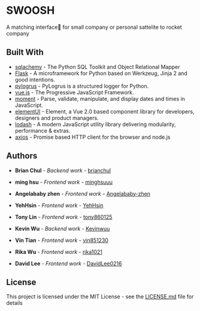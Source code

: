 # SWOOSH
A matching interface for small company or personal sattelite to rocket company


## Built With

* [sqlachemy](https://www.sqlalchemy.org) - The Python SQL Toolkit and Object Relational Mapper
* [Flask](http://flask.pocoo.org) - A microframework for Python based on Werkzeug, Jinja 2 and good intentions.
* [pylogrus](https://github.com/vmig/pylogrus) - PyLogrus is a structured logger for Python.
* [vue.js](https://vuejs.org) - The Progressive JavaScript Framework.
* [moment](https://momentjs.com) - Parse, validate, manipulate, and display dates and times in JavaScript.
* [elementUI](http://element-cn.eleme.io/#/en-US) - Element, a Vue 2.0 based component library for developers, designers and product managers.
* [lodash](https://lodash.com) - A modern JavaScript utility library delivering modularity, performance & extras.
* [axios](https://github.com/axios/axios) - Promise based HTTP client for the browser and node.js

## Authors

* **Brian Chul** - *Backend work* - [brianchul](https://github.com/brianchul)

* **ming hsu** - *Frontend work* - [minghsuuu](https://github.com/minghsuuu)

* **Angelababy zhen** - *Frontend work* - [Angelababy-zhen](https://github.com/Angelababy-zhen)

* **YehHsin** - *Frontend work* - [YehHsin](https://github.com/YehHsin)

* **Tony Lin** - *Frontend work* - [tony860125](https://github.com/tony860125)

* **Kevin Wu** - *Backend work* - [Kevinwuu](https://github.com/Kevinwuu)

* **Vin Tian** - *Frontend work* - [vin851230](https://github.com/vin851230)

* **Rika Wu** - *Frontend work* - [rika1021](https://github.com/rika1021)

* **David Lee** - *Frontend work* - [DavidLee0216](https://github.com/DavidLee0216)

## License

This project is licensed under the MIT License - see the [LICENSE.md](LICENSE) file for details
